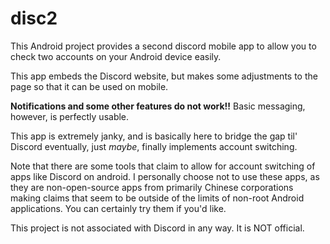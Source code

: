 # disc2

This Android project provides a second discord mobile app to allow you to check two accounts on your Android device easily.

This app embeds the Discord website, but makes some adjustments to the page so that it can be used on mobile.

**Notifications and some other features do not work!!** Basic messaging, however, is perfectly usable.

This app is extremely janky, and is basically here to bridge the gap til' Discord eventually, just *maybe*, finally
implements account switching.

Note that there are some tools that claim to allow for account switching of apps like Discord on android. I personally
choose not to use these apps, as they are non-open-source apps from primarily Chinese corporations making claims that
seem to be outside of the limits of non-root Android applications. You can certainly try them if you'd like.

This project is not associated with Discord in any way. It is NOT official.
